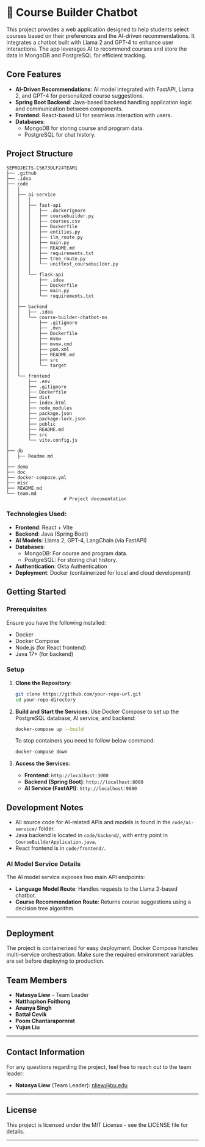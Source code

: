 
# 🦅 Course Builder Chatbot

This project provides a web application designed to help students select courses based on their preferences and the AI-driven recommendations. It integrates a chatbot built with Llama 2 and GPT-4 to enhance user interactions. The app leverages AI to recommend courses and store the data in MongoDB and PostgreSQL for efficient tracking.

## Core Features
- **AI-Driven Recommendations**: AI model integrated with FastAPI, Llama 2, and GPT-4 for personalized course suggestions.
- **Spring Boot Backend**: Java-based backend handling application logic and communication between components.
- **Frontend**: React-based UI for seamless interaction with users.
- **Databases**: 
  - MongoDB for storing course and program data.
  - PostgreSQL for chat history.

## Project Structure
```
SEPROJECTS-CS673OLF24TEAM1
├── .github
├── .idea
├── code
│   │
│   ├── ai-service
│   │   │ 
│   │   ├── fast-api
│   │   │   ├── .dockerignore
│   │   │   ├── coursebuilder.py
│   │   │   ├── courses.csv
│   │   │   ├── Dockerfile
│   │   │   ├── entities.py
│   │   │   ├── ilm_route.py
│   │   │   ├── main.py
│   │   │   ├── README.md
│   │   │   ├── requirements.txt
│   │   │   ├── tree_route.py
│   │   │   └── unittest_coursebuilder.py
│   │   │ 
│   │   └── flask-api
│   │       ├── .idea
│   │       ├── Dockerfile
│   │       ├── main.py
│   │       └── requirements.txt
│   │
│   ├── backend
│   │   ├── .idea
│   │   └── course-builder-chatbot-ms
│   │       ├── .gitignore
│   │       ├── .mvn
│   │       ├── Dockerfile
│   │       ├── mvnw
│   │       ├── mvnw.cmd
│   │       ├── pom.xml
│   │       ├── README.md
│   │       ├── src
│   │       └── target
│   │
│   └── frontend
│       ├── .env
│       ├── .gitignore
│       ├── Dockerfile
│       ├── dist
│       ├── index.html
│       ├── node_modules
│       ├── package.json
│       ├── package-lock.json
│       ├── public
│       ├── README.md
│       ├── src
│       └── vite.config.js
│
├── db
│   ├── Readme.md
│
├── demo
├── doc
├── docker-compose.yml
├── misc
├── README.md
└── team.md
                     # Project documentation
```

### Technologies Used:
- **Frontend**: React + Vite
- **Backend**: Java (Spring Boot)
- **AI Models**: Llama 2, GPT-4, LangChain (via FastAPI)
- **Databases**: 
  - MongoDB: For course and program data.
  - PostgreSQL: For storing chat history.
- **Authentication**: Okta Authentication
- **Deployment**: Docker (containerized for local and cloud development)

## Getting Started

### Prerequisites
Ensure you have the following installed:
- Docker
- Docker Compose
- Node.js (for React frontend)
- Java 17+ (for backend)

### Setup

1. **Clone the Repository**:
   ```bash
   git clone https://github.com/your-repo-url.git
   cd your-repo-directory
   ```

2. **Build and Start the Services**:
   Use Docker Compose to set up the PostgreSQL database, AI service, and backend:
   ```bash
   docker-compose up --build
   ```

   To stop containers you need to follow below command:
      ```bash
   docker-compose down
   ```

3. **Access the Services**:
   - **Frontend**: `http://localhost:3000`
   - **Backend (Spring Boot)**: `http://localhost:8080`
   - **AI Service (FastAPI)**: `http://localhost:9080`

## Development Notes

- All source code for AI-related APIs and models is found in the `code/ai-service/` folder.
- Java backend is located in `code/backend/`, with entry point in `CourseBuilderApplication.java`.
- React frontend is in `code/frontend/`.

### AI Model Service Details
The AI model service exposes two main API endpoints:
- **Language Model Route**: Handles requests to the Llama 2-based chatbot.
- **Course Recommendation Route**: Returns course suggestions using a decision tree algorithm.

---

## Deployment

The project is containerized for easy deployment. Docker Compose handles multi-service orchestration. Make sure the required environment variables are set before deploying to production.


## **Team Members**

- **Natasya Liew** - Team Leader
- **Natthaphon Foithong**
- **Ananya Singh**
- **Battal Cevik**
- **Poom Chantarapornrat**
- **Yujun Liu**

---

## **Contact Information**

For any questions regarding the project, feel free to reach out to the team leader:

- **Natasya Liew** (Team Leader): nliew@bu.edu

---

## **License**

This project is licensed under the MIT License - see the LICENSE file for details.

---
